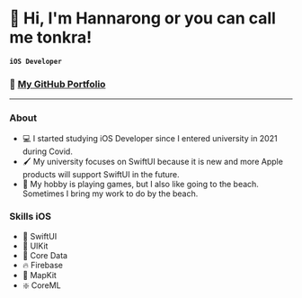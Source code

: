 # 👋 Hi, I'm Hannarong or you can call me tonkra!

**`iOS Developer`**

### 💼 **[My GitHub Portfolio](https://github.com/Shiberger/hanna-iOS-Dev-Portfolio)**

---

### About
- 💻 I started studying iOS Developer since I entered university in 2021 during Covid.
- 🖌️ My university focuses on SwiftUI because it is new and more Apple products will support SwiftUI in the future.
- 📱 My hobby is playing games, but I also like going to the beach. Sometimes I bring my work to do by the beach.



 ### Skills iOS
- 🎨 SwiftUI
- 📲 UIKit
- 💽 Core Data
- 🔥 Firebase
- 📍 MapKit
- ❇️ CoreML

<!--
**Shiberger/Shiberger** is a ✨ _special_ ✨ repository because its `README.md` (this file) appears on your GitHub profile.

Here are some ideas to get you started:

- 🔭 I’m currently working on ...
- 🌱 I’m currently learning ...
- 👯 I’m looking to collaborate on ...
- 🤔 I’m looking for help with ...
- 💬 Ask me about ...
- 📫 How to reach me: ...
- 😄 Pronouns: ...
- ⚡ Fun fact: ...
-->
